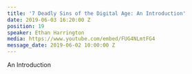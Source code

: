 ```yaml
---
title: '7 Deadly Sins of the Digital Age: An Introduction'
date: 2019-06-03 16:20:00 Z
position: 19
speaker: Ethan Harrington
media: https://www.youtube.com/embed/FUG4NLmtFG4
message_date: 2019-06-02 10:00:00 Z
---
```


An Introduction